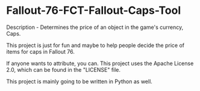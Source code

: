 # Fallout-76-FCT-Fallout-Caps-Tool
Description - Determines the price of an object in the game's currency, Caps.

This project is just for fun and maybe to help people decide the price of items for caps in Fallout 76.

If anyone wants to attribute, you can. This project uses the Apache License 2.0, which can be found in the "LICENSE" file.

This project is mainly going to be written in Python as well.
